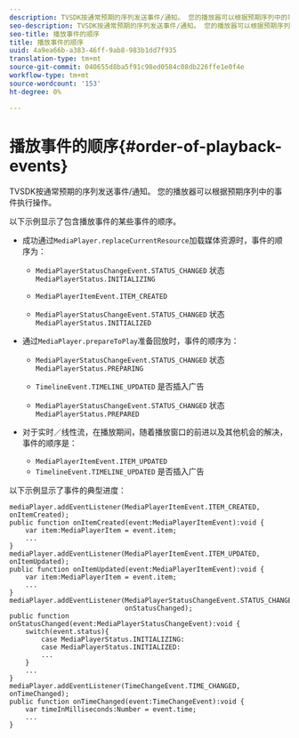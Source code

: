 ```yaml
---
description: TVSDK按通常预期的序列发送事件/通知。 您的播放器可以根据预期序列中的事件执行操作。
seo-description: TVSDK按通常预期的序列发送事件/通知。 您的播放器可以根据预期序列中的事件执行操作。
seo-title: 播放事件的顺序
title: 播放事件的顺序
uuid: 4a9ea66b-a383-46ff-9ab8-983b1dd7f935
translation-type: tm+mt
source-git-commit: 040655d8ba5f91c98ed0584c08db226ffe1e0f4e
workflow-type: tm+mt
source-wordcount: '153'
ht-degree: 0%

---
```



# 播放事件的顺序{#order-of-playback-events}

TVSDK按通常预期的序列发送事件/通知。 您的播放器可以根据预期序列中的事件执行操作。

<!--<a id="section_6E34A6C7936245D88DEB3315DA64598B"></a>-->

以下示例显示了包含播放事件的某些事件的顺序。

* 成功通过`MediaPlayer.replaceCurrentResource`加载媒体资源时，事件的顺序为：

   * `MediaPlayerStatusChangeEvent.STATUS_CHANGED` 状态  `MediaPlayerStatus.INITIALIZING`

   * `MediaPlayerItemEvent.ITEM_CREATED`
   * `MediaPlayerStatusChangeEvent.STATUS_CHANGED` 状态  `MediaPlayerStatus.INITIALIZED`

* 通过`MediaPlayer.prepareToPlay`准备回放时，事件的顺序为：

   * `MediaPlayerStatusChangeEvent.STATUS_CHANGED` 状态  `MediaPlayerStatus.PREPARING`

   * `TimelineEvent.TIMELINE_UPDATED` 是否插入广告
   * `MediaPlayerStatusChangeEvent.STATUS_CHANGED` 状态  `MediaPlayerStatus.PREPARED`

* 对于实时／线性流，在播放期间，随着播放窗口的前进以及其他机会的解决，事件的顺序是：

   * `MediaPlayerItemEvent.ITEM_UPDATED`
   * `TimelineEvent.TIMELINE_UPDATED` 是否插入广告

<!--<a id="section_76C13548AF934868B70757CA5489E516"></a>-->

以下示例显示了事件的典型进度：

```
mediaPlayer.addEventListener(MediaPlayerItemEvent.ITEM_CREATED, onItemCreated); 
public function onItemCreated(event:MediaPlayerItemEvent):void { 
    var item:MediaPlayerItem = event.item; 
    ... 
} 
mediaPlayer.addEventListener(MediaPlayerItemEvent.ITEM_UPDATED, onItemUpdated); 
public function onItemUpdated(event:MediaPlayerItemEvent):void { 
    var item:MediaPlayerItem = event.item; 
    ... 
} 
mediaPlayer.addEventListener(MediaPlayerStatusChangeEvent.STATUS_CHANGED,  
                             onStatusChanged); 
public function onStatusChanged(event:MediaPlayerStatusChangeEvent):void { 
    switch(event.status){ 
        case MediaPlayerStatus.INITIALIZING: 
        case MediaPlayerStatus.INITIALIZED: 
        ... 
    } 
    ... 
} 
mediaPlayer.addEventListener(TimeChangeEvent.TIME_CHANGED, onTimeChanged); 
public function onTimeChanged(event:TimeChangeEvent):void { 
    var timeInMilliseconds:Number = event.time; 
    ... 
}
```

